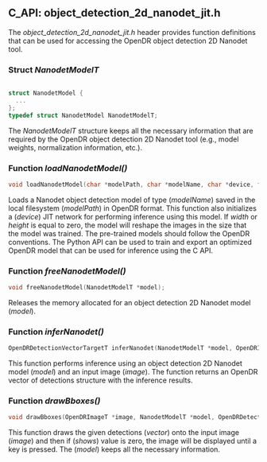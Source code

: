 ## C_API: object_detection_2d_nanodet_jit.h


The *object_detection_2d_nanodet_jit.h* header provides function definitions that can be used for accessing the OpenDR object detection 2D Nanodet tool.

### Struct *NanodetModelT*
```C

struct NanodetModel {
  ...
};
typedef struct NanodetModel NanodetModelT;
```
The *NanodetModelT* structure keeps all the necessary information that are required by the OpenDR object detection 2D Nanodet tool (e.g., model weights, normalization information, etc.).


### Function *loadNanodetModel()*
```C
void loadNanodetModel(char *modelPath, char *modelName, char *device, float scoreThreshold, int height, int width, NanodetModelT *model);
```
Loads a Nanodet object detection model of type (*modelName*) saved in the local filesystem (*modelPath*) in OpenDR format.
This function also initializes a (*device*) JIT network for performing inference using this model.
If *width* or *height* is equal to zero, the model will reshape the images in the size that the model was trained.
The pre-trained models should follow the OpenDR conventions.
The Python API can be used to train and export an optimized OpenDR model that can be used for inference using the C API.

### Function *freeNanodetModel()*
```C
void freeNanodetModel(NanodetModelT *model);
```
Releases the memory allocated for an object detection 2D Nanodet model (*model*).


### Function *inferNanodet()*
```C
OpenDRDetectionVectorTargetT inferNanodet(NanodetModelT *model, OpenDRImageT *image);
```
This function performs inference using an object detection 2D Nanodet model (*model*) and an input image (*image*).
The function returns an OpenDR vector of detections structure with the inference results.


### Function *drawBboxes()*
```C
void drawBboxes(OpenDRImageT *image, NanodetModelT *model, OpenDRDetectionVectorTargetT *vector, int show);
```
This function draws the given detections (*vector*) onto the input image (*image*) and then if (*shows*) value is zero, the image will be displayed until a key is pressed.
The (*model*) keeps all the necessary information.
